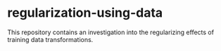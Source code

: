 # regularization-using-data
This repository contains an investigation into the regularizing effects of training data transformations. 
